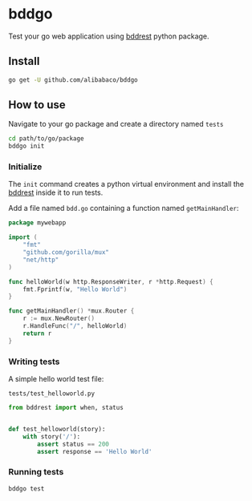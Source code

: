 # bddgo

Test your go web application using
[bddrest](https://github.com/pylover/bddrest) python package.


## Install

```bash
go get -U github.com/alibabaco/bddgo
```


## How to use

Navigate to your go package and create a directory named `tests`
```bash
cd path/to/go/package
bddgo init
```

### Initialize

The `init` command creates a python virtual environment and install the 
[bddrest](https://github.com/pylover/bddrest) inside it to run tests.


Add a file named `bdd.go` containing a function named `getMainHandler`:

```go
package mywebapp

import (
	"fmt"
	"github.com/gorilla/mux"
	"net/http"
)

func helloWorld(w http.ResponseWriter, r *http.Request) {
	fmt.Fprintf(w, "Hello World")
}

func getMainHandler() *mux.Router {
	r := mux.NewRouter()
	r.HandleFunc("/", helloWorld)
	return r
}
```

### Writing tests

A simple hello world test file: 

`tests/test_helloworld.py`

```python
from bddrest import when, status


def test_helloworld(story):
    with story('/'):
        assert status == 200
        assert response == 'Hello World'

```

### Running tests

```bash
bddgo test
```
